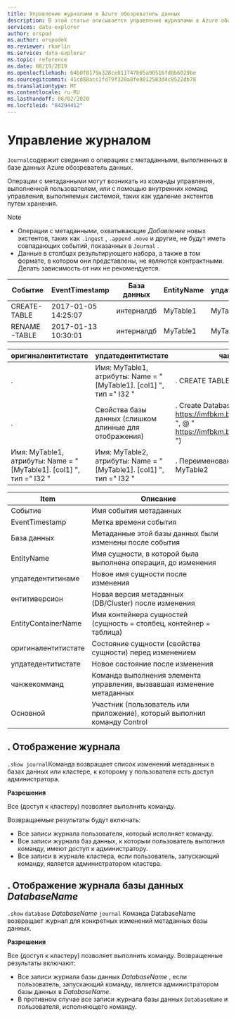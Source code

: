 ```yaml
---
title: Управление журналами в Azure обозреватель данных
description: В этой статье описывается управление журналами в Azure обозреватель данных.
services: data-explorer
author: orspod
ms.author: orspodek
ms.reviewer: rkarlin
ms.service: data-explorer
ms.topic: reference
ms.date: 08/19/2019
ms.openlocfilehash: 64b0f8179a328ce811747b05a90516fd8b6029be
ms.sourcegitcommit: 41cd88acc1fd79f320a8fe8012583d4c8522db78
ms.translationtype: MT
ms.contentlocale: ru-RU
ms.lasthandoff: 06/02/2020
ms.locfileid: "84294412"
---
```

# <a name="journal-management"></a>Управление журналом

 `Journal`содержит сведения о операциях с метаданными, выполненных в базе данных Azure обозреватель данных.

Операции с метаданными могут возникать из команды управления, выполненной пользователем, или с помощью внутренних команд управления, выполняемых системой, таких как удаление экстентов путем хранения.

> [!NOTE]
> * Операции с метаданными, охватывающие *Добавление* новых экстентов, таких как `.ingest` , `.append` `.move` и другие, не будут иметь совпадающих событий, показанных в `Journal` .
> * Данные в столбцах результирующего набора, а также в том формате, в котором они представлены, не являются контрактными. 
  Делать зависимость от них не рекомендуется.

|Событие        |EventTimestamp     |База данных  |EntityName|упдатедентитинаме|ентитиверсион|EntityContainerName|
|-------------|-------------------|----------|----------|-----------------|-------------|-------------------|
|CREATE-TABLE |2017-01-05 14:25:07|интерналдб|MyTable1  |MyTable1         |Версия 7.0         |интерналдб         |
|RENAME-TABLE |2017-01-13 10:30:01|интерналдб|MyTable1  |MyTable2         |Версия 8.0         |интерналдб         |  

|оригиналентитистате|упдатедентитистате                                              |чанжекомманд                                                                                                          |Основной            |
|-------------------|----------------------------------------------------------------|-----------------------------------------------------------------------------------------------------------------------|---------------------|
|.                  |Имя: MyTable1, атрибуты: Name = "[MyTable1]. [col1] ", тип =" I32 "|. CREATE TABLE MyTable1 (Col1: int)                                                                                      |imike@fabrikam.com
|.                  |Свойства базы данных (слишком длинные для отображения)         |. Create Database TestDB PERSISTED (@ " https://imfbkm.blob.core.windows.net/md ", @ " https://imfbkm.blob.core.windows.net/data ")|Идентификатор приложения Azure AD = 76263cdb-ABCD-545644e9c404
|Имя: MyTable1, атрибуты: Name = "[MyTable1]. [col1] ", тип =" I32 "|Имя: MyTable2, атрибуты: Name = "[MyTable1]. [col1] ", тип =" I32 "|. Переименование таблицы MyTable1 в MyTable2|rdmik@fabrikam.com

|Item                 |Описание                                                              |                                
|---------------------|-------------------------------------------------------------------------|
|Событие                |Имя события метаданных                                                  |
|EventTimestamp       |Метка времени события                                                      |                        
|База данных             |Метаданные этой базы данных были изменены после события                |
|EntityName           |Имя сущности, в которой была выполнена операция, до изменения    |
|упдатедентитинаме    |Новое имя сущности после изменения                                     |
|ентитиверсион        |Новая версия метаданных (DB/Cluster) после изменения               |
|EntityContainerName  |Имя контейнера сущностей (сущность = столбец, контейнер = таблица)               |
|оригиналентитистате  |Состояние сущности (свойства сущности) перед изменением            |
|упдатедентитистате   |Новое состояние после изменения                                           |
|чанжекомманд        |Команда выполнения элемента управления, вызвавшая изменение метаданных          |
|Основной            |Участник (пользователь или приложение), который выполнил команду Control               |
    
## <a name="show-journal"></a>. Отображение журнала

`.show journal`Команда возвращает список изменений метаданных в базах данных или кластере, к которому у пользователя есть доступ администратора.

**Разрешения**

Все (доступ к кластеру) позволяет выполнить команду. 

Возвращаемые результаты будут включать: 
- Все записи журнала пользователя, который исполняет команду. 
- Все записи журнала баз данных, к которым пользователь выполнил команду, имеют доступ к администратору. 
- Все записи в журнале кластера, если пользователь, запускающий команду, является администратором кластера. 

## <a name="show-database-databasename-journal"></a>. Отображение журнала базы данных *DatabaseName* 

`.show` `database` *DatabaseName* `journal` Команда DatabaseName возвращает журнал для конкретных изменений метаданных базы данных.

**Разрешения**

Все (доступ к кластеру) позволяет выполнить команду. Возвращенные результаты включают: 
- Все записи журнала базы данных *DatabaseName* , если пользователь, запускающий команду, является администратором базы данных в *DatabaseName*. 
- В противном случае все записи журнала базы данных `DatabaseName` и пользователя, исполняющего команду. 
